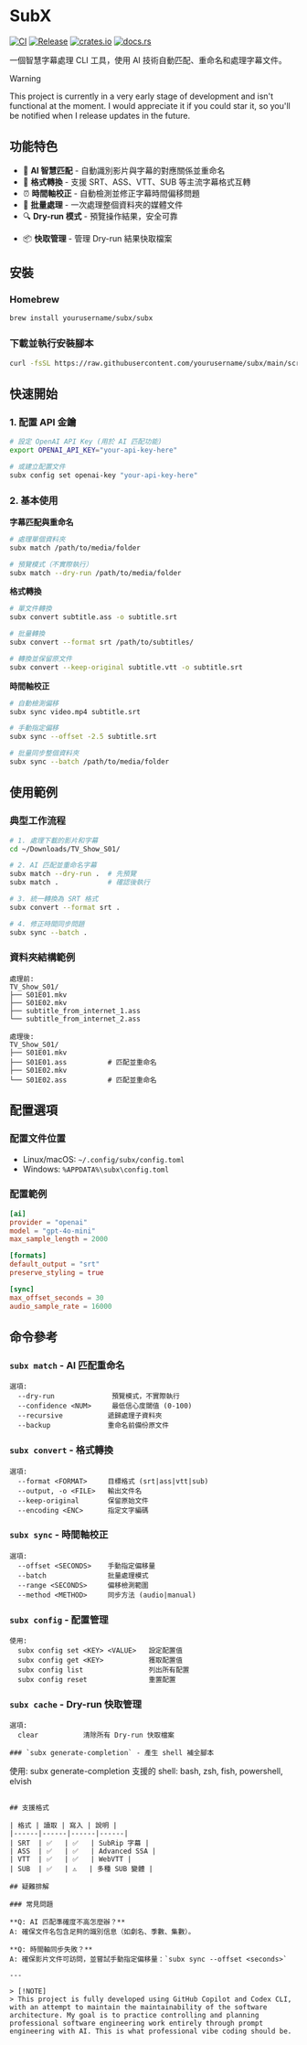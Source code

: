 # SubX

[![CI](https://github.com/yourusername/subx/actions/workflows/ci.yml/badge.svg)](https://github.com/yourusername/subx/actions/workflows/ci.yml) [![Release](https://github.com/yourusername/subx/actions/workflows/release.yml/badge.svg)](https://github.com/yourusername/subx/actions/workflows/release.yml) [![crates.io](https://img.shields.io/crates/v/subx.svg)](https://crates.io/crates/subx) [![docs.rs](https://docs.rs/subx/badge.svg)](https://docs.rs/subx)

一個智慧字幕處理 CLI 工具，使用 AI 技術自動匹配、重命名和處理字幕文件。

> [!WARNING]  
> This project is currently in a very early stage of development and isn't functional at the moment. I would appreciate it if you could star it, so you'll be notified when I release updates in the future.

## 功能特色

- 🤖 **AI 智慧匹配** - 自動識別影片與字幕的對應關係並重命名
- 🔄 **格式轉換** - 支援 SRT、ASS、VTT、SUB 等主流字幕格式互轉
- ⏰ **時間軸校正** - 自動檢測並修正字幕時間偏移問題
- 🏃 **批量處理** - 一次處理整個資料夾的媒體文件
- 🔍 **Dry-run 模式** - 預覽操作結果，安全可靠
+ 📦 **快取管理** - 管理 Dry-run 結果快取檔案
## 安裝

### Homebrew

```bash
brew install yourusername/subx/subx
```

### 下載並執行安裝腳本

```bash
curl -fsSL https://raw.githubusercontent.com/yourusername/subx/main/scripts/install.sh | bash
```

## 快速開始

### 1. 配置 API 金鑰
```bash
# 設定 OpenAI API Key (用於 AI 匹配功能)
export OPENAI_API_KEY="your-api-key-here"

# 或建立配置文件
subx config set openai-key "your-api-key-here"
```

### 2. 基本使用

**字幕匹配與重命名**
```bash
# 處理單個資料夾
subx match /path/to/media/folder

# 預覽模式（不實際執行）
subx match --dry-run /path/to/media/folder
```

**格式轉換**
```bash
# 單文件轉換
subx convert subtitle.ass -o subtitle.srt

# 批量轉換
subx convert --format srt /path/to/subtitles/

# 轉換並保留原文件
subx convert --keep-original subtitle.vtt -o subtitle.srt
```

**時間軸校正**
```bash
# 自動檢測偏移
subx sync video.mp4 subtitle.srt

# 手動指定偏移
subx sync --offset -2.5 subtitle.srt

# 批量同步整個資料夾
subx sync --batch /path/to/media/folder
```

## 使用範例

### 典型工作流程
```bash
# 1. 處理下載的影片和字幕
cd ~/Downloads/TV_Show_S01/

# 2. AI 匹配並重命名字幕
subx match --dry-run .  # 先預覽
subx match .            # 確認後執行

# 3. 統一轉換為 SRT 格式
subx convert --format srt .

# 4. 修正時間同步問題
subx sync --batch .
```

### 資料夾結構範例
```
處理前:
TV_Show_S01/
├── S01E01.mkv
├── S01E02.mkv
├── subtitle_from_internet_1.ass
└── subtitle_from_internet_2.ass

處理後:
TV_Show_S01/
├── S01E01.mkv
├── S01E01.ass          # 匹配並重命名
├── S01E02.mkv
└── S01E02.ass          # 匹配並重命名
```

## 配置選項

### 配置文件位置
- Linux/macOS: `~/.config/subx/config.toml`
- Windows: `%APPDATA%\subx\config.toml`

### 配置範例
```toml
[ai]
provider = "openai"
model = "gpt-4o-mini"
max_sample_length = 2000

[formats]
default_output = "srt"
preserve_styling = true

[sync]
max_offset_seconds = 30
audio_sample_rate = 16000
```

## 命令參考

### `subx match` - AI 匹配重命名
```
選項:
  --dry-run              預覽模式，不實際執行
  --confidence <NUM>     最低信心度閾值 (0-100)
  --recursive           遞歸處理子資料夾
  --backup              重命名前備份原文件
```

### `subx convert` - 格式轉換
```
選項:
  --format <FORMAT>     目標格式 (srt|ass|vtt|sub)
  --output, -o <FILE>   輸出文件名
  --keep-original       保留原始文件
  --encoding <ENC>      指定文字編碼
```

### `subx sync` - 時間軸校正
```
選項:
  --offset <SECONDS>    手動指定偏移量
  --batch               批量處理模式
  --range <SECONDS>     偏移檢測範圍
  --method <METHOD>     同步方法 (audio|manual)
```

### `subx config` - 配置管理
```
使用:
  subx config set <KEY> <VALUE>   設定配置值
  subx config get <KEY>           獲取配置值
  subx config list                列出所有配置
  subx config reset               重置配置
```

### `subx cache` - Dry-run 快取管理
```
選項:
  clear           清除所有 Dry-run 快取檔案

### `subx generate-completion` - 產生 shell 補全腳本
```
使用:
  subx generate-completion <SHELL>  支援的 shell: bash, zsh, fish, powershell, elvish
```

## 支援格式

| 格式 | 讀取 | 寫入 | 說明 |
|------|------|------|------|
| SRT  | ✅   | ✅   | SubRip 字幕 |
| ASS  | ✅   | ✅   | Advanced SSA |
| VTT  | ✅   | ✅   | WebVTT |
| SUB  | ✅   | ⚠️   | 多種 SUB 變體 |

## 疑難排解

### 常見問題

**Q: AI 匹配準確度不高怎麼辦？**
A: 確保文件名包含足夠的識別信息（如劇名、季數、集數）。

**Q: 時間軸同步失敗？**
A: 確保影片文件可訪問，並嘗試手動指定偏移量：`subx sync --offset <seconds>`

---

> [!NOTE]  
> This project is fully developed using GitHub Copilot and Codex CLI, with an attempt to maintain the maintainability of the software architecture. My goal is to practice controlling and planning professional software engineering work entirely through prompt engineering with AI. This is what professional vibe coding should be.
